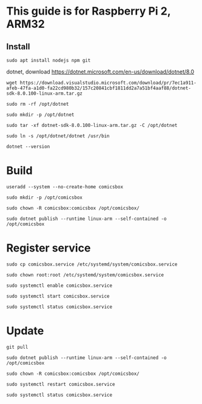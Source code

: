 # This guide is for Raspberry Pi 2, ARM32

## Install

`sudo apt install nodejs npm git`

dotnet, download https://dotnet.microsoft.com/en-us/download/dotnet/8.0

`wget https://download.visualstudio.microsoft.com/download/pr/7ec1a911-afeb-47fa-a1d0-fa22cd980b32/157c20841cbf1811dd2a7a51bf4aaf88/dotnet-sdk-8.0.100-linux-arm.tar.gz`

`sudo rm -rf /opt/dotnet`

`sudo mkdir -p /opt/dotnet`

`sudo tar -xf dotnet-sdk-8.0.100-linux-arm.tar.gz -C /opt/dotnet`

`sudo ln -s /opt/dotnet/dotnet /usr/bin`

`dotnet --version`

# Build

`useradd --system --no-create-home comicsbox`

`sudo mkdir -p /opt/comicsbox`

`sudo chown -R comicsbox:comicsbox /opt/comicsbox/`

`sudo dotnet publish --runtime linux-arm --self-contained -o /opt/comicsbox`

# Register service

`sudo cp comicsbox.service /etc/systemd/system/comicsbox.service`

`sudo chown root:root /etc/systemd/system/comicsbox.service`

`sudo systemctl enable comicsbox.service`

`sudo systemctl start comicsbox.service`

`sudo systemctl status comicsbox.service`

# Update

`git pull`

`sudo dotnet publish --runtime linux-arm --self-contained -o /opt/comicsbox`

`sudo chown -R comicsbox:comicsbox /opt/comicsbox/`

`sudo systemctl restart comicsbox.service`

`sudo systemctl status comicsbox.service`